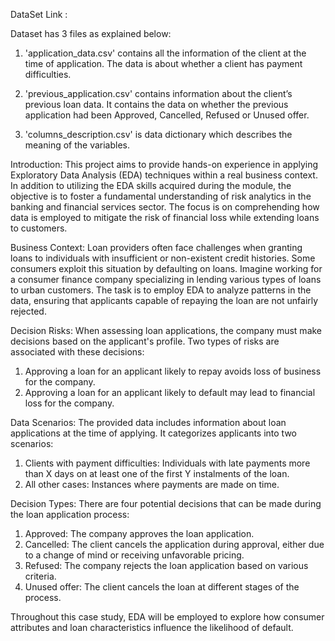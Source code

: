 DataSet Link :
[
](https://drive.google.com/drive/folders/14EspBRIDwx1naCabw9h9X9tlSm2wXdk5?usp=share_link) 

Dataset has 3 files as explained below: 
1. 'application_data.csv'  contains all the information of the client at the time of application.
The data is about whether a client has payment difficulties.
 
2. 'previous_application.csv' contains information about the client’s previous loan data. It contains the data on whether the previous application had been Approved, Cancelled, Refused or Unused offer.
 
3. 'columns_description.csv' is data dictionary which describes the meaning of the variables.



Introduction:
This project aims to provide hands-on experience in applying Exploratory Data Analysis (EDA) techniques within a real business context. In addition to utilizing the EDA skills acquired during the module, the objective is to foster a fundamental understanding of risk analytics in the banking and financial services sector. The focus is on comprehending how data is employed to mitigate the risk of financial loss while extending loans to customers.

Business Context:
Loan providers often face challenges when granting loans to individuals with insufficient or non-existent credit histories. Some consumers exploit this situation by defaulting on loans. Imagine working for a consumer finance company specializing in lending various types of loans to urban customers. The task is to employ EDA to analyze patterns in the data, ensuring that applicants capable of repaying the loan are not unfairly rejected.

Decision Risks:
When assessing loan applications, the company must make decisions based on the applicant's profile. Two types of risks are associated with these decisions:
1. Approving a loan for an applicant likely to repay avoids loss of business for the company.
2. Approving a loan for an applicant likely to default may lead to financial loss for the company.

Data Scenarios:
The provided data includes information about loan applications at the time of applying. It categorizes applicants into two scenarios:
1. Clients with payment difficulties: Individuals with late payments more than X days on at least one of the first Y instalments of the loan.
2. All other cases: Instances where payments are made on time.

Decision Types:
There are four potential decisions that can be made during the loan application process:
1. Approved: The company approves the loan application.
2. Cancelled: The client cancels the application during approval, either due to a change of mind or receiving unfavorable pricing.
3. Refused: The company rejects the loan application based on various criteria.
4. Unused offer: The client cancels the loan at different stages of the process.

Throughout this case study, EDA will be employed to explore how consumer attributes and loan characteristics influence the likelihood of default.

